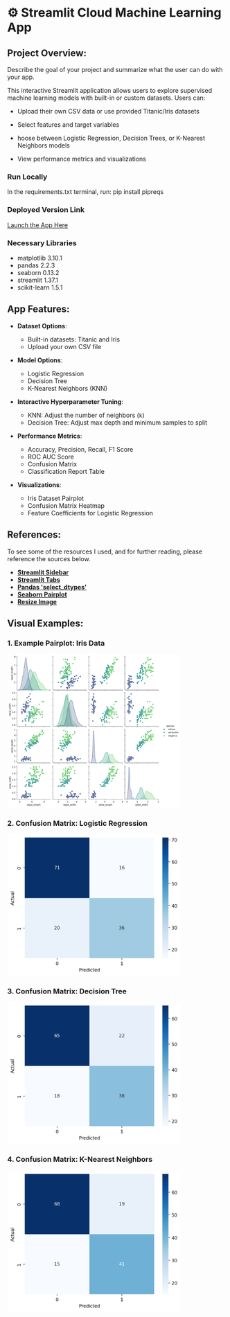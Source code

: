 #  ⚙️ Streamlit Cloud Machine Learning App

## Project Overview:

Describe the goal of your project and summarize what the user can do with your app.

This interactive Streamlit application allows users to explore supervised machine learning models with built-in or custom datasets. Users can:

- Upload their own CSV data or use provided Titanic/Iris datasets

- Select features and target variables

- hoose between Logistic Regression, Decision Trees, or K-Nearest Neighbors models

- View performance metrics and visualizations

### Run Locally
In the requirements.txt terminal, run: 
pip install pipreqs

### Deployed Version Link
[Launch the App Here](https://kunisaki-data-science-portfolio.streamlit.app/)

### Necessary Libraries
- matplotlib 3.10.1
- pandas 2.2.3
- seaborn 0.13.2
- streamlit 1.37.1
- scikit-learn 1.5.1

## App Features:

- **Dataset Options**:
  - Built-in datasets: Titanic and Iris
  - Upload your own CSV file

- **Model Options**:
  - Logistic Regression
  - Decision Tree
  - K-Nearest Neighbors (KNN)

- **Interactive Hyperparameter Tuning**:
  - KNN: Adjust the number of neighbors (`k`)
  - Decision Tree: Adjust max depth and minimum samples to split

- **Performance Metrics**:
  - Accuracy, Precision, Recall, F1 Score
  - ROC AUC Score 
  - Confusion Matrix
  - Classification Report Table

- **Visualizations**:
  - Iris Dataset Pairplot
  - Confusion Matrix Heatmap
  - Feature Coefficients for Logistic Regression

## References:

To see some of the resources I used, and for further reading, please reference the sources below.

- **[Streamlit Sidebar](https://docs.streamlit.io/develop/api-reference/layout/st.sidebar)**
- **[Streamlit Tabs](https://docs.streamlit.io/develop/api-reference/layout/st.tabs)**
- **[Pandas 'select_dtypes'](https://pandas.pydata.org/docs/reference/api/pandas.DataFrame.select_dtypes.html)**
- **[Seaborn Pairplot](https://seaborn.pydata.org/generated/seaborn.pairplot.html)**
- **[Resize Image](https://stackoverflow.com/questions/14675913/changing-image-size-in-markdown)**

## Visual Examples:

### **1. Example Pairplot: Iris Data**
<img src="visualizations/iris_pairplot.png" alt="Confusion Matrix" width="400"/>

### **2. Confusion Matrix: Logistic Regression**
<img src="visualizations/logit_example.png" alt="Confusion Matrix" width="400"/>

### **3. Confusion Matrix: Decision Tree**
<img src="visualizations/tree_example.png" alt="Confusion Matrix" width="400"/>

### **4. Confusion Matrix: K-Nearest Neighbors**
<img src="visualizations/knn_example.png" alt="Confusion Matrix" width="400"/>


